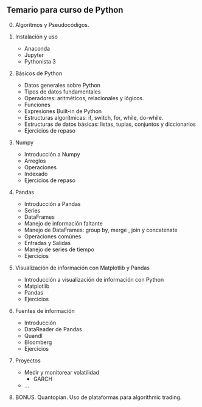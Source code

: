 
## Temario para curso de Python
0.  Algoritmos y Pseudocódigos.

1. Instalación y uso 
      * Anaconda 
      * Jupyter
      * Pythonista 3

2. Básicos de Python
      * Datos generales sobre Python
      * Tipos de datos fundamentales
      * Operadores: aritméticos, relacionales y lógicos.
      * Funciones 
      * Expresiones Built-in de Python
      * Estructuras algorítmicas: if, switch, for, while, do-while.
      * Estructuras de datos básicas: listas, tuplas, conjuntos y diccionarios
      * Ejercicios de repaso
      
3. Numpy
      * Introducción a Numpy
      * Arreglos 
      * Operaciones
      * Indexado
      * Ejercicios de repaso

4. Pandas
      * Introducción a Pandas
      * Series
      * DataFrames
      * Manejo de información faltante
      * Manejo de DataFrames: group by, merge , join y concatenate
      * Operaciones comúnes
      * Entradas y Salidas
      * Manejo de series de tiempo
      * Ejercicios    
         
5. Visualización de información con Matplotlib y Pandas
      * Introducción a visualización de información con Python
      * Matplotlib
      * Pandas
      * Ejercicios
      
      
6. Fuentes de información
      * Introducción
      * DataReader de Pandas
      * Quandl
      * Bloomberg
      * Ejercicios
      
7. Proyectos
      *  Medir y monitorear volatilidad
          * GARCH
      *  ...
      
8. BONUS. Quantopian. Uso de plataformas para algorithmic trading.
